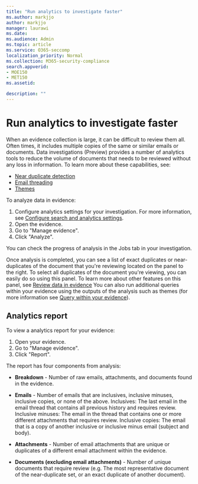 ```yaml
---
title: "Run analytics to investigate faster"
ms.author: markjjo
author: markjjo
manager: laurawi
ms.date: 
ms.audience: Admin
ms.topic: article
ms.service: O365-seccomp
localization_priority: Normal
ms.collection: M365-security-compliance 
search.appverid: 
- MOE150
- MET150
ms.assetid: 

description: ""
---
```


# Run analytics to investigate faster

When an evidence collection is large, it can be difficult to review them all. Often times, it includes multiple copies of the same or similar emails or documents. Data investigations (Preview) provides a number of analytics tools to reduce the volume of documents that needs to be reviewed without any loss in information. To learn more about these capabilities, see:

- [Near duplicate detection](near-duplicates.md)
- [Email threading](email-threading.md)
- [Themes](themes.md)

To analyze data in evidence:

1. Configure analytics settings for your investigation. For more information, see [Configure search and analytics settings](configure-search-analytics-settings.md).
2. Open the evidence.
3. Go to "Manage evidence".
4. Click "Analyze".

You can check the progress of analysis in the Jobs tab in your investigation.

 Once analysis is completed, you can see a list of exact duplicates or near-duplicates of the document that you're reviewing located on the panel to the right. To select all duplicates of the document you're viewing, you can easily do so using this panel. To learn more about other features on this panel, see [Review data in evidence](review-data-in-evidence.md) You can also run additional queries within your evidence using the outputs of the analysis such as themes (for more information see [Query within your evidence](working-set-search.md)).

## Analytics report

To view a analytics report for your evidence:

1. Open your evidence.
2. Go to "Manage evidence".
3. Click "Report".

The report has four components from analysis:

- **Breakdown** - Number of raw emails, attachments, and documents found in the evidence.

- **Emails** - Number of emails that are inclusives, inclusive minuses, inclusive copies, or none of the above.
        Inclusives: The last email in the email thread that contains all previous history and requires review.
        Inclusive minuses: The email in the thread that contains one or more different attachments that requires review. 
        Inclusive copies: The email that is a copy of another inclusive or inclusive minus email (subject and body).

- **Attachments** - Number of email attachments that are unique or duplicates of a different email attachment within the evidence.

- **Documents (excluding email attachments)** - Number of unique documents that require review (e.g. The most representative document of the near-duplicate set, or an exact duplicate of another document).